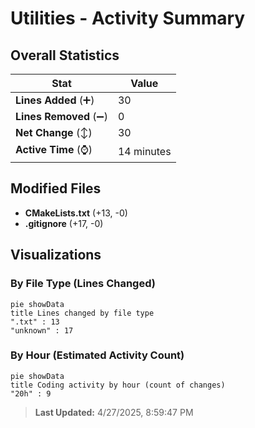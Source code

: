 # Utilities - Activity Summary 

## Overall Statistics

| Stat                   | Value                                                             |
| ---------------------- | ----------------------------------------------------------------- |
| **Lines Added** (➕)   | 30                                          |
| **Lines Removed** (➖) | 0                                        |
| **Net Change** (↕)    | 30                |
| **Active Time** (⌚)   | 14 minutes |


## Modified Files
- **CMakeLists.txt** (+13, -0)
- **.gitignore** (+17, -0)

## Visualizations

### By File Type (Lines Changed)

```mermaid
pie showData
title Lines changed by file type
".txt" : 13
"unknown" : 17
```

### By Hour (Estimated Activity Count)

```mermaid
pie showData
title Coding activity by hour (count of changes)
"20h" : 9
```


> **Last Updated:** 4/27/2025, 8:59:47 PM